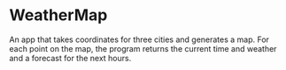 # WeatherMap

An app that takes coordinates for three cities and generates a map. 
For each point on the map, the program returns the current time and weather and a forecast for the next hours.
